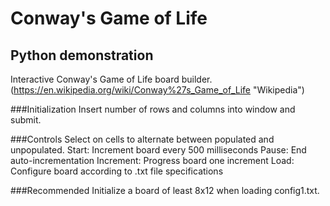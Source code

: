 # Conway's Game of Life
## Python demonstration

Interactive Conway's Game of Life board builder. 
(https://en.wikipedia.org/wiki/Conway%27s_Game_of_Life "Wikipedia")

###Initialization
Insert number of rows and columns into window and submit.

###Controls
Select on cells to alternate between populated and unpopulated.
Start: Increment board every 500 milliseconds
Pause: End auto-incrementation
Increment: Progress board one increment
Load: Configure board according to .txt file specifications

###Recommended
Initialize a board of least 8x12 when loading config1.txt.
